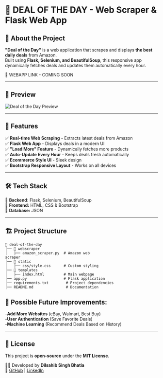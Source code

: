 # 🛒 DEAL OF THE DAY - Web Scraper & Flask Web App

## 🚀 About the Project
**"Deal of the Day"** is a web application that scrapes and displays **the best daily deals** from Amazon.  
Built using **Flask, Selenium, and BeautifulSoup**, this responsive app dynamically fetches deals and updates them automatically every hour.  

🔗 WEBAPP LINK - COMING SOON

---

## 📸 Preview
![Deal of the Day Preview](https://your-image-link.com)

---

## 🎯 Features
✅ **Real-time Web Scraping** - Extracts latest deals from Amazon  
✅ **Flask Web App** - Displays deals in a modern UI  
✅ **"Load More" Feature** - Dynamically fetches more products  
✅ **Auto-Update Every Hour** - Keeps deals fresh automatically  
✅ **Ecommerce Style UI** - Sleek design  
✅ **Bootstrap Responsive Layout** - Works on all devices  

---

## 🛠️ Tech Stack
🔹 **Backend:** Flask, Selenium, BeautifulSoup  
🔹 **Frontend:** HTML, CSS & Bootstrap  
🔹 **Database:** JSON 

---

## 🏗️ Project Structure
```
📂 deal-of-the-day
│── 📂 webscraper
│   ├── amazon_scraper.py  # Amazon web
scraper
│── 📂 static
│   ├── css/style.css      # Custom styling
│── 📂 templates
│   ├── index.html         # Main webpage
│── app.py                 # Flask application
│── requirements.txt        # Project dependencies
│── README.md               # Documentation
```

## 🤖 Possible Future Improvements:
-**Add More Websites** (eBay, Walmart, Best Buy)  
-**User Authentication** (Save Favorite Deals)  
-**Machine Learning** (Recommend Deals Based on History)  

---

## 📝 License
This project is **open-source** under the **MIT License**.

👨‍💻 Developed by **Dilsahib Singh Bhatia**  
🔗 [GitHub](https://github.com/DilsahibSingh) | [LinkedIn](https://www.linkedin.com/in/dilsahib-singh-03760234a/)  
